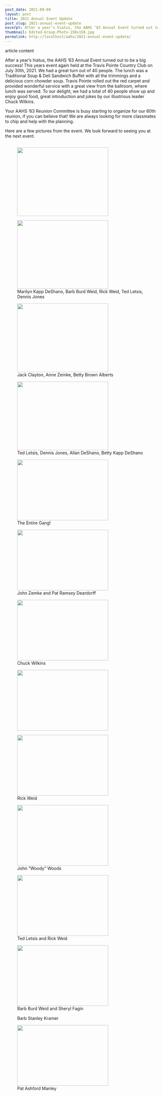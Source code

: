 ```yaml
---
post_date: 2021-09-09
layout: post
title: 2021 Annual Event Update
post_slug: 2021-annual-event-update
excerpt: After a year’s hiatus, the AAHS ’63 Annual Event turned out to be a big success! This years event again held at the Travis Pointe Country Club on July 30th, 2021. We had a great turn out of 40 people.  The lunch was a Traditional Soup & Deli Sandwich Buffet with all the trimmings and a delicious corn chowder soup.
thumbnail: Edited-Group-Photo-150x150.jpg
permalink: http://localhost/aahs/2021-annual-event-update/
---
```


article content<div class="entry-content clearfix">  		<p>After a year’s hiatus, the AAHS ’63 Annual Event turned out to be a big success! This years event again held at the Travis Pointe Country Club on July 30th, 2021. We had a great turn out of 40 people. The lunch was a Traditional Soup &amp; Deli Sandwich Buffet with all the trimmings and a delicious corn chowder soup. Travis Pointe rolled out the red carpet and provided wonderful service with a great view from the ballroom, where lunch was served. To our delight, we had a total of 40 people show up and enjoy good food, great introduction and jokes by our illustrious leader Chuck Wilkins.</p> <p>Your AAHS &#8217;63 Reunion Committee is busy starting to organize for our 60th reunion, if you can believe that! We are always looking for more classmates to chip and help with the planning.</p> <p>Here are a few pictures from the event. We look forward to seeing you at the next event.</p> <p><img loading="lazy" class="alignleft size-medium wp-image-5396" src="/assets/images/DSC_9550.jpg" alt="" width="1" height="1" /></p> <div id='gallery-1' class='gallery galleryid-5347 gallery-columns-3 gallery-size-medium'><figure class='gallery-item'> 			<div class='gallery-icon landscape'> 				<a href="/assets/images/IMG_0271.jpeg" data-slb-active="1" data-slb-asset="258876386" data-slb-internal="0" data-slb-group="5347"><img width="300" height="225" src="/assets/images/IMG_0271-300x225.jpeg" class="attachment-medium size-medium" alt="" loading="lazy" srcset="IMG_0271-300x225.jpeg" sizes="(max-width: 300px) 100vw, 300px" /></a> 			</div></figure><figure class='gallery-item'> 			<div class='gallery-icon landscape'> 				<a href="/assets/images/IMG_0286.jpeg" data-slb-active="1" data-slb-asset="1933051196" data-slb-internal="0" data-slb-group="5347"><img width="300" height="225" src="/assets/images/IMG_0286-300x225.jpeg" class="attachment-medium size-medium" alt="" loading="lazy" aria-describedby="gallery-1-5384" srcset="IMG_0286-300x225.jpeg" sizes="(max-width: 300px) 100vw, 300px" /></a> 			</div> 				<figcaption class='wp-caption-text gallery-caption' id='gallery-1-5384'> 				Marilyn Kapp DeShano, Barb Burd Weid, Rick Weid, Ted Letsis, Dennis Jones 				</figcaption></figure><figure class='gallery-item'> 			<div class='gallery-icon landscape'> 				<a href="/assets/images/IMG_0285.jpeg" data-slb-active="1" data-slb-asset="198947789" data-slb-internal="0" data-slb-group="5347"><img width="300" height="225" src="/assets/images/IMG_0285-300x225.jpeg" class="attachment-medium size-medium" alt="" loading="lazy" aria-describedby="gallery-1-5383" srcset="IMG_0285-300x225.jpeg" sizes="(max-width: 300px) 100vw, 300px" /></a> 			</div> 				<figcaption class='wp-caption-text gallery-caption' id='gallery-1-5383'> 				Jack Clayton, Anne Zemke, Betty Brown Alberts 				</figcaption></figure><figure class='gallery-item'> 			<div class='gallery-icon landscape'> 				<a href="/assets/images/IMG_0279.jpeg" data-slb-active="1" data-slb-asset="1880315913" data-slb-internal="0" data-slb-group="5347"><img width="300" height="225" src="/assets/images/IMG_0279-300x225.jpeg" class="attachment-medium size-medium" alt="" loading="lazy" aria-describedby="gallery-1-5378" srcset="IMG_0279-300x225.jpeg" sizes="(max-width: 300px) 100vw, 300px" /></a> 			</div> 				<figcaption class='wp-caption-text gallery-caption' id='gallery-1-5378'> 				Ted Letsis, Dennis Jones, Allan DeShano, Betty Kapp DeShano 				</figcaption></figure><figure class='gallery-item'> 			<div class='gallery-icon landscape'> 				<a href="/assets/images/Edited-Group-Photo-scaled.jpg" data-slb-active="1" data-slb-asset="1215553293" data-slb-internal="0" data-slb-group="5347"><img width="300" height="199" src="/assets/images/Edited-Group-Photo-300x199.jpg" class="attachment-medium size-medium" alt="" loading="lazy" aria-describedby="gallery-1-5418" srcset="Edited-Group-Photo-300x199.jpg" sizes="(max-width: 300px) 100vw, 300px" /></a> 			</div> 				<figcaption class='wp-caption-text gallery-caption' id='gallery-1-5418'> 				The Entire Gang! 				</figcaption></figure><figure class='gallery-item'> 			<div class='gallery-icon landscape'> 				<a href="/assets/images/DSC_9564-scaled.jpg" data-slb-active="1" data-slb-asset="1458345043" data-slb-internal="0" data-slb-group="5347"><img width="300" height="199" src="/assets/images/DSC_9564-300x199.jpg" class="attachment-medium size-medium" alt="" loading="lazy" aria-describedby="gallery-1-5403" srcset="DSC_9564-300x199.jpg" sizes="(max-width: 300px) 100vw, 300px" /></a> 			</div> 				<figcaption class='wp-caption-text gallery-caption' id='gallery-1-5403'> 				John Zemke and Pat Ramsey Deardorff 				</figcaption></figure><figure class='gallery-item'> 			<div class='gallery-icon landscape'> 				<a href="/assets/images/DSC_9563-scaled.jpg" data-slb-active="1" data-slb-asset="1160362786" data-slb-internal="0" data-slb-group="5347"><img width="300" height="199" src="/assets/images/DSC_9563-300x199.jpg" class="attachment-medium size-medium" alt="" loading="lazy" aria-describedby="gallery-1-5402" srcset="DSC_9563-300x199.jpg" sizes="(max-width: 300px) 100vw, 300px" /></a> 			</div> 				<figcaption class='wp-caption-text gallery-caption' id='gallery-1-5402'> 				Chuck Wilkins 				</figcaption></figure><figure class='gallery-item'> 			<div class='gallery-icon landscape'> 				<a href="/assets/images/DSC_9559-scaled.jpg" data-slb-active="1" data-slb-asset="1785661424" data-slb-internal="0" data-slb-group="5347"><img width="300" height="199" src="/assets/images/DSC_9559-300x199.jpg" class="attachment-medium size-medium" alt="" loading="lazy" /></a> 			</div></figure><figure class='gallery-item'> 			<div class='gallery-icon landscape'> 				<a href="/assets/images/DSC_9556-scaled.jpg" data-slb-active="1" data-slb-asset="861309027" data-slb-internal="0" data-slb-group="5347"><img width="300" height="199" src="/assets/images/DSC_9556-300x199.jpg" class="attachment-medium size-medium" alt="" loading="lazy" aria-describedby="gallery-1-5400" srcset="DSC_9556-300x199.jpg" sizes="(max-width: 300px) 100vw, 300px" /></a> 			</div> 				<figcaption class='wp-caption-text gallery-caption' id='gallery-1-5400'> 				Rick Weid  				</figcaption></figure><figure class='gallery-item'> 			<div class='gallery-icon landscape'> 				<a href="/assets/images/DSC_9555-scaled.jpg" data-slb-active="1" data-slb-asset="1387066565" data-slb-internal="0" data-slb-group="5347"><img width="300" height="199" src="/assets/images/DSC_9555-300x199.jpg" class="attachment-medium size-medium" alt="" loading="lazy" aria-describedby="gallery-1-5399" srcset="DSC_9555-300x199.jpg" sizes="(max-width: 300px) 100vw, 300px" /></a> 			</div> 				<figcaption class='wp-caption-text gallery-caption' id='gallery-1-5399'> 				John &#8220;Woody&#8221; Woods 				</figcaption></figure><figure class='gallery-item'> 			<div class='gallery-icon landscape'> 				<a href="/assets/images/DSC_9553-scaled.jpg" data-slb-active="1" data-slb-asset="1412724429" data-slb-internal="0" data-slb-group="5347"><img width="300" height="199" src="/assets/images/DSC_9553-300x199.jpg" class="attachment-medium size-medium" alt="" loading="lazy" aria-describedby="gallery-1-5398" srcset="DSC_9553-300x199.jpg" sizes="(max-width: 300px) 100vw, 300px" /></a> 			</div> 				<figcaption class='wp-caption-text gallery-caption' id='gallery-1-5398'> 				Ted Letsis and Rick Weid 				</figcaption></figure><figure class='gallery-item'> 			<div class='gallery-icon landscape'> 				<a href="/assets/images/DSC_9552-scaled.jpg" data-slb-active="1" data-slb-asset="1305270489" data-slb-internal="0" data-slb-group="5347"><img width="300" height="199" src="/assets/images/DSC_9552-300x199.jpg" class="attachment-medium size-medium" alt="" loading="lazy" aria-describedby="gallery-1-5397" srcset="DSC_9552-300x199.jpg" sizes="(max-width: 300px) 100vw, 300px" /></a> 			</div> 				<figcaption class='wp-caption-text gallery-caption' id='gallery-1-5397'> 				Barb Burd Weid and Sheryl Fagin 				</figcaption></figure><figure class='gallery-item'> 			<div class='gallery-icon'> 				<a href="/assets/images/DSC_9550.jpg" data-slb-active="1" data-slb-asset="952111658" data-slb-internal="0" data-slb-group="5347"><img width="1" height="1" src="/assets/images/DSC_9550.jpg" class="attachment-medium size-medium" alt="" loading="lazy" aria-describedby="gallery-1-5396" /></a> 			</div> 				<figcaption class='wp-caption-text gallery-caption' id='gallery-1-5396'> 				Barb Stanley Kramer 				</figcaption></figure><figure class='gallery-item'> 			<div class='gallery-icon landscape'> 				<a href="/assets/images/DSC_9547-scaled.jpg" data-slb-active="1" data-slb-asset="18713525" data-slb-internal="0" data-slb-group="5347"><img width="300" height="199" src="/assets/images/DSC_9547-300x199.jpg" class="attachment-medium size-medium" alt="" loading="lazy" aria-describedby="gallery-1-5395" srcset="DSC_9547-300x199.jpg" sizes="(max-width: 300px) 100vw, 300px" /></a> 			</div> 				<figcaption class='wp-caption-text gallery-caption' id='gallery-1-5395'> 				Pat Ashford Manley 				</figcaption></figure> 		</div>   		 	</div>
